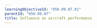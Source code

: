 ```yaml
---
learningObjectiveId: "050.09.07.01"
parentId: "050.09.07"
title: Influence on aircraft performance
---
```

